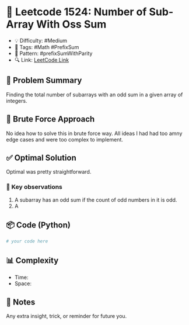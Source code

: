 # 📍 Leetcode 1524: Number of Sub-Array With Oss Sum


- 💡 Difficulty: #Medium
- 🧩 Tags: #Math #PrefixSum
- 🔄 Pattern: #prefixSumWithParity
- 🔍 Link: [LeetCode Link](https://leetcode.com/problems/number-of-sub-arrays-with-odd-sum/)


## 🧠 Problem Summary
Finding the total number of subarrays with an odd sum in a given array of integers.

## 🚫 Brute Force Approach
No idea how to solve this in brute force way. All ideas I had had too amny edge cases and were too complex to implement.

## ✅ Optimal Solution
Optimal was pretty straightforward. 

### 🧠 Key observations

1. A subarray has an odd sum if the count of odd numbers in it is odd.
2. A 

## 📦 Code (Python)
```python
# your code here
````

## 📊 Complexity

* Time:
* Space:

## 📝 Notes

Any extra insight, trick, or reminder for future you.
